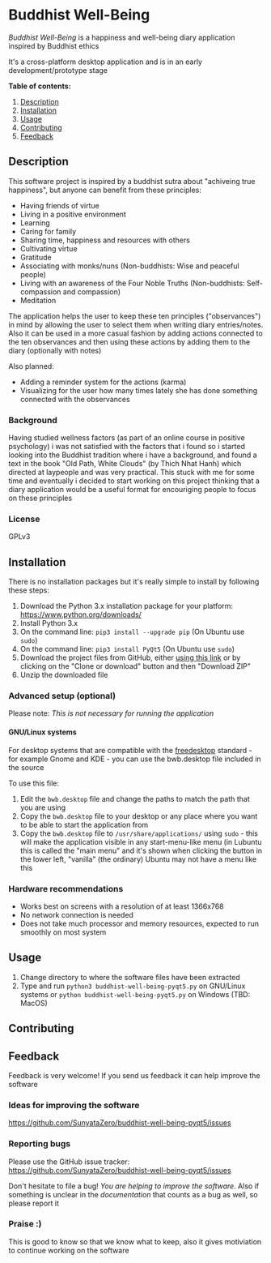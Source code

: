 # Buddhist Well-Being

*Buddhist Well-Being* is a happiness and well-being diary application inspired by Buddhist ethics

It's a cross-platform desktop application and is in an early development/prototype stage

**Table of contents:**

1. [Description](#description)
2. [Installation](#installation)
3. [Usage](#usage)
4. [Contributing](#contributing)
5. [Feedback](#feedback)


## Description

This software project is inspired by a buddhist sutra about "achiveing true happiness", but anyone can benefit from these principles:

* Having friends of virtue
* Living in a positive environment
* Learning
* Caring for family
* Sharing time, happiness and resources with others
* Cultivating virtue
* Gratitude
* Associating with monks/nuns (Non-buddhists: Wise and peaceful people)
* Living with an awareness of the Four Noble Truths (Non-buddhists: Self-compassion and compassion)
* Meditation

The application helps the user to keep these ten principles ("observances") in mind by allowing the user to select them when writing diary entries/notes. Also it can be used in a more casual fashion by adding actions connected to the ten observances and then using these actions by adding them to the diary (optionally with notes)

Also planned:
* Adding a reminder system for the actions (karma)
* Visualizing for the user how many times lately she has done something connected with the observances

### Background

Having studied wellness factors (as part of an online course in positive psychology) i was not satisfied with the factors that i found so i started looking into the Buddhist tradition where i have a background, and found a text in the book "Old Path, White Clouds" (by Thich Nhat Hanh) which directed at laypeople and was very practical. This stuck with me for some time and eventually i decided to start working on this project thinking that a diary application would be a useful format for encouriging people to focus on these principles

### License

GPLv3


## Installation

There is no installation packages but it's really simple to install by following these steps:

1. Download the Python 3.x installation package for your platform: https://www.python.org/downloads/
2. Install Python 3.x
3. On the command line: `pip3 install --upgrade pip` (On Ubuntu use `sudo`)
4. On the command line: `pip3 install PyQt5` (On Ubuntu use `sudo`)
5. Download the project files from GitHub, either [using this link](https://github.com/SunyataZero/buddhist-well-being-pyqt5/archive/master.zip) or by clicking on the "Clone or download" button and then "Download ZIP"
6. Unzip the downloaded file

### Advanced setup (optional)

Please note: *This is not necessary for running the application*

#### GNU/Linux systems

For desktop systems that are compatible with the [freedesktop](https://www.freedesktop.org/) standard - for example Gnome and KDE - you can use the bwb.desktop file included in the source

To use this file:

1. Edit the `bwb.desktop` file and change the paths to match the path that you are using
2. Copy the `bwb.desktop` file to your desktop or any place where you want to be able to start the application from
3. Copy the `bwb.desktop` file to `/usr/share/applications/` using `sudo` - this will make the application visible in any start-menu-like menu (in Lubuntu this is called the "main menu" and it's shown when clicking the button in the lower left, "vanilla" (the ordinary) Ubuntu may not have a menu like this

### Hardware recommendations

* Works best on screens with a resolution of at least 1366x768
* No network connection is needed
* Does not take much processor and memory resources, expected to run smoothly on most system 


## Usage

1. Change directory to where the software files have been extracted
2. Type and run `python3 buddhist-well-being-pyqt5.py` on GNU/Linux systems or `python buddhist-well-being-pyqt5.py` on Windows (TBD: MacOS)


## Contributing



## Feedback

Feedback is very welcome! If you send us feedback it can help improve the software

### Ideas for improving the software

https://github.com/SunyataZero/buddhist-well-being-pyqt5/issues

### Reporting bugs

Please use the GitHub issue tracker: https://github.com/SunyataZero/buddhist-well-being-pyqt5/issues

Don't hesitate to file a bug! *You are helping to improve the software*. Also if something is unclear in the *documentation* that counts as a bug as well, so please report it

### Praise :)

This is good to know so that we know what to keep, also it gives motiviation to continue working on the software
